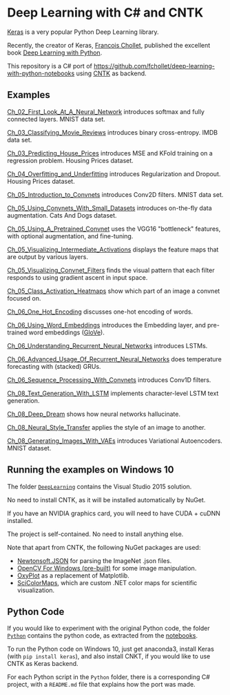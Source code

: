     
# Deep Learning with C# and CNTK

[Keras](https://keras.io/) is a very popular Python Deep Learning library. 

Recently, the creator of Keras, [Francois Chollet](https://twitter.com/fchollet), published the excellent book [Deep Learning with Python](https://www.amazon.com/Deep-Learning-Python-Francois-Chollet/dp/1617294438). 

This repository is a C# port of https://github.com/fchollet/deep-learning-with-python-notebooks using 
[CNTK](https://docs.microsoft.com/en-us/cognitive-toolkit/) as backend.


## Examples

[Ch_02_First_Look_At_A_Neural_Network](DeepLearning/Ch_02_First_Look_At_A_Neural_Network) introduces softmax and fully connected layers. MNIST data set. 
   
[Ch_03_Classifying_Movie_Reviews](DeepLearning/Ch_03_Classifying_Movie_Reviews) introduces binary cross-entropy. IMDB data set.
  
[Ch_03_Predicting_House_Prices](DeepLearning/Ch_03_Predicting_House_Prices) introduces MSE and KFold training on a regression problem. Housing Prices dataset. 

[Ch_04_Overfitting_and_Underfitting](DeepLearning/Ch_04_Overfitting_and_Underfitting) introduces Regularization and Dropout. Housing Prices dataset. 

[Ch_05_Introduction_to_Convnets](DeepLearning/Ch_05_Introduction_to_Convnets) introduces Conv2D filters. MNIST data set.

[Ch_05_Using_Convnets_With_Small_Datasets](DeepLearning/Ch_05_Using_Convnets_With_Small_Datasets) introduces on-the-fly data augmentation. Cats And Dogs dataset.

[Ch_05_Using_A_Pretrained_Convnet](DeepLearning/Ch_05_Using_A_Pretrained_Convnet) 
uses the VGG16 "bottleneck" features, with optional augmentation, and fine-tuning.

[Ch_05_Visualizing_Intermediate_Activations](DeepLearning/Ch_05_Visualizing_Intermediate_Activations) displays the
feature maps that are output by various layers. 

[Ch_05_Visualizing_Convnet_Filters](DeepLearning/Ch_05_Visualizing_Convnet_Filters)
finds the visual pattern that each filter responds to using gradient ascent in input space.

[Ch_05_Class_Activation_Heatmaps](DeepLearning/Ch_05_Class_Activation_Heatmaps) show which part of an image a convnet focused on.

[Ch_06_One_Hot_Encoding](DeepLearning/Ch_06_One_Hot_Encoding) discusses one-hot encoding of words.
   
[Ch_06_Using_Word_Embeddings](DeepLearning/Ch_06_Using_Word_Embeddings) introduces the Embedding layer, and pre-trained word embeddings ([GloVe](https://nlp.stanford.edu/projects/glove/)).

[Ch_06_Understanding_Recurrent_Neural_Networks](DeepLearning/Ch_06_Understanding_Recurrent_Neural_Networks) introduces LSTMs.

[Ch_06_Advanced_Usage_Of_Recurrent_Neural_Networks](DeepLearning/Ch_06_Advanced_Usage_Of_Recurrent_Neural_Networks) 
does temperature forecasting with (stacked) GRUs. 

[Ch_06_Sequence_Processing_With_Convnets](DeepLearning/Ch_06_Sequence_Processing_With_Convnets) introduces Conv1D filters.

[Ch_08_Text_Generation_With_LSTM](DeepLearning/Ch_08_Text_Generation_With_LSTM) implements character-level LSTM text generation.  

[Ch_08_Deep_Dream](DeepLearning/Ch_08_Deep_Dream) shows how neural networks hallucinate.

[Ch_08_Neural_Style_Transfer](DeepLearning/Ch_08_Neural_Style_Transfer) applies the style of an image to another.

[Ch_08_Generating_Images_With_VAEs](DeepLearning/Ch_08_Generating_Images_With_VAEs) introduces Variational Autoencoders. MNIST dataset.


## Running the examples on Windows 10

The folder [`DeepLearning`](DeepLearning) contains the Visual Studio 2015 solution. 

No need to install CNTK, as it will be installed automatically by NuGet. 

If you have an NVIDIA graphics card, you will need to have CUDA + cuDNN installed. 

The project is self-contained. No need to install anything else. 

Note that apart from CNTK, the following NuGet packages are used:

* [Newtonsoft.JSON](https://www.newtonsoft.com/json) for parsing the ImageNet .json files.
* [OpenCV For Windows (pre-built)](https://www.nuget.org/packages/opencv.win.native/310.3.0) for
some image manipulation.
* [OxyPlot](http://www.oxyplot.org/) as a replacement of Matplotlib.
* [SciColorMaps](https://github.com/ar1st0crat/SciColorMaps), which are custom .NET color maps for
scientific visualization.


## Python Code

If you would like to experiment with the original Python code, the folder [`Python`](Python) contains the python code, as extracted from the [notebooks](https://github.com/fchollet/deep-learning-with-python-notebooks). 

To run the Python code on Windows 10, just get anaconda3, install Keras (with `pip install keras`), and also install CNKT, if you would like
to use CNTK as Keras backend. 

For each Python script in the `Python` folder, there is a corresponding C# project, with a `README.md` file that explains how the port was made. 

